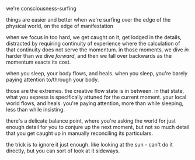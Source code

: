 we're consciousness-surfing

things are easier and better when we're surfing over the edge of the physical world, on the edge of manifestation

when we focus in too hard, we get caught on it, get lodged in the details, distracted by requiring continuity of experience where the calculation of that continuity does not serve the momentum. in those moments, we dive _in_ harder than we dive _forward_, and then we fall over backwards as the momentum exacts its cost.

when you sleep, your body flows, and heals. when you sleep, you're barely paying attention to/through your body.

those are the extremes. the creative flow state is in between. in that state, what you express is specifically attuned for the current moment. your local world flows, and heals. you're paying attention, more than while sleeping, less than while insisting.

there's a delicate balance point, where you're asking the world for just enough detail for you to conjure up the next moment, but not so much detail that you get caught up in manually reconciling its particulars.

the trick is to ignore it just enough. like looking at the sun - can't do it directly, but you can sort of look at it sideways.
